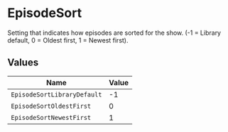 # EpisodeSort

Setting that indicates how episodes are sorted for the show. (-1 = Library default, 0 = Oldest first, 1 = Newest first).


## Values

| Name                        | Value                       |
| --------------------------- | --------------------------- |
| `EpisodeSortLibraryDefault` | -1                          |
| `EpisodeSortOldestFirst`    | 0                           |
| `EpisodeSortNewestFirst`    | 1                           |